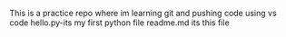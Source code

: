 This is a practice repo where im learning git and pushing code using vs code
hello.py-its my first python file
readme.md its this file
